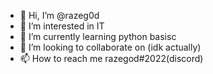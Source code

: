 - 👋 Hi, I’m @razeg0d
- 👀 I’m interested in IT
- 🌱 I’m currently learning python basisc
- 💞️ I’m looking to collaborate on (idk actually)
- 📫 How to reach me razegod#2022(discord)

<!---
razeg0d/razeg0d is a ✨ special ✨ repository because its `README.md` (this file) appears on your GitHub profile.
You can click the Preview link to take a look at your changes.
--->

